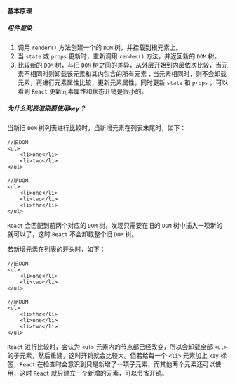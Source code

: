 #### 基本原理

##### 组件渲染

1. 调用 `render()` 方法创建一个的 `DOM` 树，并挂载到根元素上。
2. 当 `state` 或 `props` 更新时，重新调用 `render()` 方法，并返回新的 `DOM` 树。
3. 比较新的 `DOM` 树，与旧 `DOM` 树之间的差异，从外层开始到内层依次比较，当元素不相同时则卸载该元素和其内包含的所有元素；当元素相同时，则不会卸载元素，再进行元素属性比较，更新元素属性，同时更新 `state` 和 `props` ，可以看到 `React` 更新元素属性和状态开销是很小的。

##### 为什么列表渲染要使用key？

当新旧 `DOM` 树列表进行比较时，当新增元素在列表末尾时，如下：

```react
//旧DOM
<ul>
    <li>one</li>
    <li>two</li>
</ul>

//新DOM
<ul>
    <li>one</li>
    <li>two</li>
    <li>thr</li>
</ul>
```

`React` 会匹配到前两个对应的 `DOM` 树，发现只需要在旧的 `DOM` 树中插入一项新的就可以了，这时 `React` 不会卸载整个旧 `DOM` 树。

若新增元素在列表的开头时，如下：

```react
//旧DOM
<ul>
    <li>one</li>
    <li>two</li>
</ul>

//新DOM
<ul>
    <li>thr</li>
    <li>one</li>
    <li>two</li>
</ul>
```

`React` 进行比较时，会认为 `<ul>` 元素内的节点都已经改变，所以会卸载全部 `<ul>` 的子元素，然后重建，这时开销就会比较大。但若给每一个 `<li>` 元素加上 `key` 标签，`React` 在检查时会意识到只是新增了一项子元素，而其他两个元素还可以使用，这时 `React` 就只建立一个新增的元素，可以节省开销。